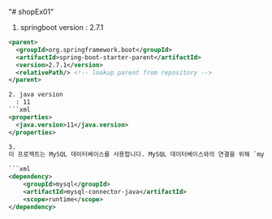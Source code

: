 "# shopEx01" 

1. springboot version
  : 2.7.1
```xml
<parent>
  <groupId>org.springframework.boot</groupId>
  <artifactId>spring-boot-starter-parent</artifactId>
  <version>2.7.1</version>
  <relativePath/> <!-- lookup parent from repository -->
</parent>

2. java version
  : 11
```xml
<properties>
  <java.version>11</java.version>
</properties>

3.
이 프로젝트는 MySQL 데이터베이스를 사용합니다. MySQL 데이터베이스와의 연결을 위해 `mysql-connector-java` 라이브러리가 필요합니다. Maven을 사용하는 경우, `pom.xml` 파일에 다음 의존성을 추가하십시오:

```xml
<dependency>
    <groupId>mysql</groupId>
    <artifactId>mysql-connector-java</artifactId>
    <scope>runtime</scope>
</dependency>
